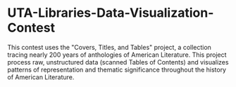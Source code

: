 # UTA-Libraries-Data-Visualization-Contest
This contest uses the "Covers, Titles, and Tables" project, a collection tracing nearly 200 years of anthologies of American Literature. This project process raw, unstructured data (scanned Tables of Contents) and visualizes patterns of representation and thematic significance throughout the history of American Literature.
